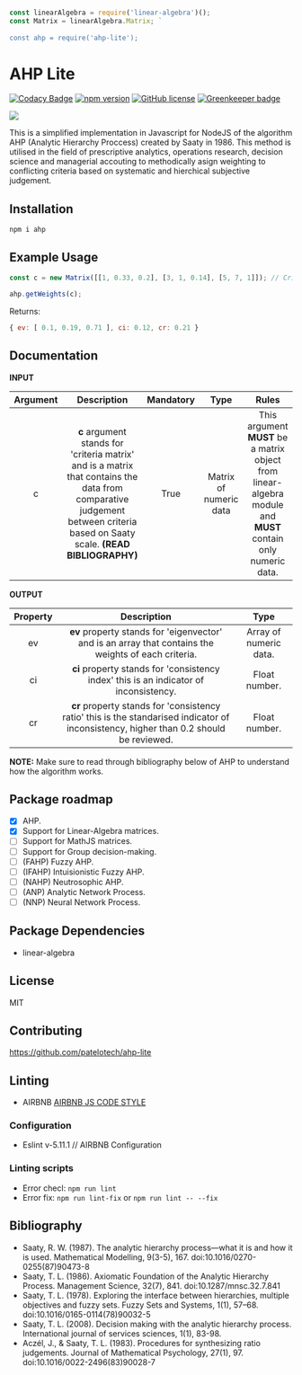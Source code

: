```javascript

const linearAlgebra = require('linear-algebra')();
const Matrix = linearAlgebra.Matrix; `
	
const ahp = require('ahp-lite');

```

# AHP Lite
[![Codacy Badge](https://api.codacy.com/project/badge/Grade/139085c90fc34d399e24d192f84c9da3)](https://app.codacy.com/app/patelotech/ahp-lite?utm_source=github.com&utm_medium=referral&utm_content=patelotech/ahp-lite&utm_campaign=Badge_Grade_Dashboard)
[![npm version](https://badge.fury.io/js/recht.svg)](https://badge.fury.io/js/recht)
[![GitHub license](https://img.shields.io/badge/license-MIT-blue.svg)](https://raw.githubusercontent.com/dashersw/recht/master/LICENSE) [![Greenkeeper badge](https://badges.greenkeeper.io/patelotech/topsis.svg)](https://greenkeeper.io/)

<a href="https://www.patreon.com/join/patelotech?" target="_blank"><img src="https://c5.patreon.com/external/logo/become_a_patron_button.png" > </a>

This is a simplified implementation in Javascript for NodeJS of the algorithm AHP (Analytic Hierarchy Proccess) created by Saaty in 1986. This method is utilised in the field of prescriptive analytics, operations research, decision science and managerial accouting to methodically asign weighting to conflicting criteria based on systematic and hierchical subjective judgement.

## Installation

` npm i ahp `

## Example Usage

```javascript
const c = new Matrix([[1, 0.33, 0.2], [3, 1, 0.14], [5, 7, 1]]); // Criteria assessment matrix.

ahp.getWeights(c);
```

Returns:
```javascript
{ ev: [ 0.1, 0.19, 0.71 ], ci: 0.12, cr: 0.21 }
```


## Documentation


**INPUT**

| Argument      | Description                                                                                                                                                                                               | Mandatory  | Type                    |  Rules                                                                                                                                                                                                                 |
|:-------------:|:---------------------------------------------------------------------------------------------------------------------------------------------------------------------------------------------------------:|:----------:|:-----------------------:|:----------------------------------------------------------------------------------------------------------------------------------------------------------------------------------------------------------------------:|
| c             | **c** argument stands for 'criteria matrix' and is a matrix that contains the data from comparative judgement between criteria based on Saaty scale. **(READ BIBLIOGRAPHY)**                              | True       | Matrix of numeric data  | This argument **MUST** be a matrix object from linear-algebra module and **MUST** contain only numeric data.                                                                                                           | 


**OUTPUT**

| Property      | Description                                                                                                                                                                                               | Type                    |
|:-------------:|:---------------------------------------------------------------------------------------------------------------------------------------------------------------------------------------------------------:|:-----------------------:|
| ev            | **ev** property stands for 'eigenvector' and is an array that contains the weights of each criteria.                                                                                                      | Array of numeric data.  | 
| ci            | **ci** property stands for 'consistency index' this is an indicator of inconsistency.                                                                                                                     | Float number.           |
| cr            | **cr** property stands for 'consistency ratio' this is the standarised indicator of inconsistency, higher than 0.2 should be reviewed.                                                                    | Float number.           |
 
 
**NOTE:** Make sure to read through bibliography below of AHP to understand how the algorithm works.



## Package roadmap

-   [x] AHP.
-   [x] Support for Linear-Algebra matrices. 
-   [ ] Support for MathJS matrices.
-   [ ] Support for Group decision-making. 
-   [ ] (FAHP) Fuzzy AHP.
-   [ ] (IFAHP) Intuisionistic Fuzzy AHP.
-   [ ] (NAHP) Neutrosophic AHP.
-   [ ] (ANP) Analytic Network Process.
-   [ ] (NNP) Neural Network Process.

## Package Dependencies

-   linear-algebra

## License

MIT

## Contributing

<https://github.com/patelotech/ahp-lite>

## Linting

-   AIRBNB
[AIRBNB JS CODE STYLE](https://dev.mysql.com/doc/ "AIRBNB JS CODE STYLE")

### Configuration

-   Eslint v-5.11.1 // AIRBNB Configuration

### Linting scripts

-   Error checl: `npm run lint`
-   Error fix:  `npm run lint-fix` or `npm run lint -- --fix`

## Bibliography

-   Saaty, R. W. (1987). The analytic hierarchy process—what it is and how it is used. Mathematical Modelling, 9(3-5), 167. doi:10.1016/0270-0255(87)90473-8
-   Saaty, T. L. (1986). Axiomatic Foundation of the Analytic Hierarchy Process. Management Science, 32(7), 841. doi:10.1287/mnsc.32.7.841
-   Saaty, T. L. (1978). Exploring the interface between hierarchies, multiple objectives and fuzzy sets. Fuzzy Sets and Systems, 1(1), 57–68. doi:10.1016/0165-0114(78)90032-5
-   Saaty, T. L. (2008). Decision making with the analytic hierarchy process. International journal of services sciences, 1(1), 83-98.
-   Aczél, J., & Saaty, T. L. (1983). Procedures for synthesizing ratio judgements. Journal of Mathematical Psychology, 27(1), 97. doi:10.1016/0022-2496(83)90028-7
